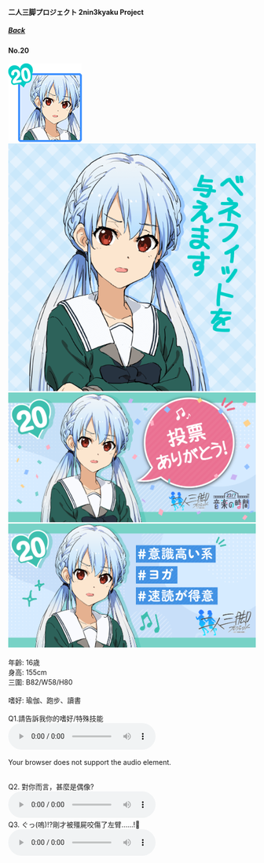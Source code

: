 #### 二人三脚プロジェクト 2nin3kyaku Project
##### [Back](2nin3kyaku_List.md)

#### No.20
<img src="../../../Img/Nanaon/2nin3kyaku/20/20_thumb.png"><br>
<img src="../../../Img/Nanaon/2nin3kyaku/20/20_main.png"><br>
<img src="../../../Img/Nanaon/2nin3kyaku/20/20_thanks.png"><br>
<img src="../../../Img/Nanaon/2nin3kyaku/20/20_desc.png"><br>
<br>
年齡: 16歳<br>
身高: 155cm<br>
三圍: B82/W58/H80<br>
<br>
嗜好: 瑜伽、跑步、讀書<br>
<br>
Q1.請告訴我你的嗜好/特殊技能<br>
<audio controls="controls">
  <source type="audio/mp3" src="../../../Resources/2nin3kyaku/No20_voice_1.mp3"></source>
  <p>Your browser does not support the audio element.</p>
</audio><br>
Q2. 對你而言，甚麼是偶像? <br>
<audio controls="controls">
  <source type="audio/mp3" src="../../../Resources/2nin3kyaku/No20_voice_2.mp3"></source>
  <p>Your browser does not support the audio element.</p>
</audio><br>
Q3. ぐっ(嗚)!?剛才被殭屍咬傷了左臂……!🧟 <br>
<audio controls="controls">
  <source type="audio/mp3" src="../../../Resources/2nin3kyaku/No20_voice_3.mp3"></source>
  <p>Your browser does not support the audio element.</p>
</audio><br>